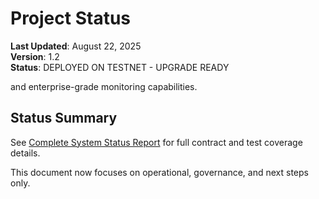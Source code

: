 # Project Status

**Last Updated**: August 22, 2025  
**Version**: 1.2  
**Status**: DEPLOYED ON TESTNET - UPGRADE READY

and enterprise-grade monitoring capabilities.

## Status Summary

See [Complete System Status Report](../SYSTEM_STATUS_COMPREHENSIVE_REPORT.md) for full contract and test coverage details.

This document now focuses on operational, governance, and next steps only.
